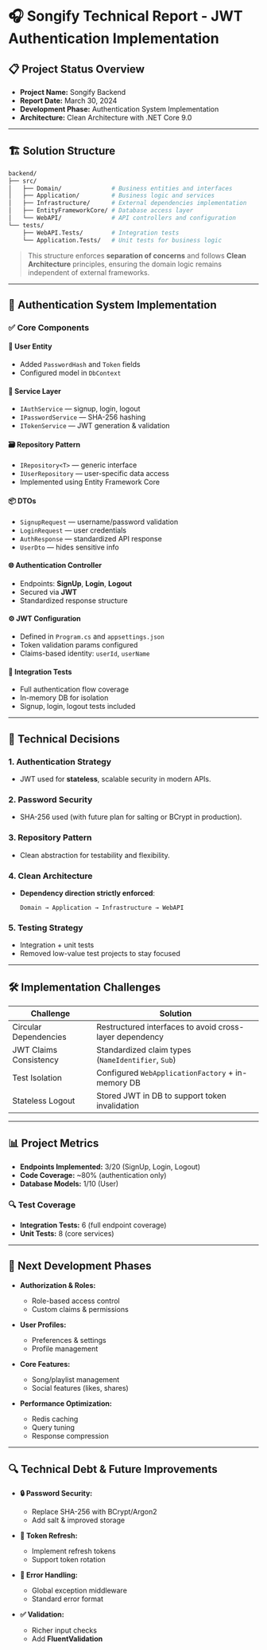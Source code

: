 # 🎧 Songify Technical Report - JWT Authentication Implementation

## 📋 Project Status Overview

- **Project Name:** Songify Backend  
- **Report Date:** March 30, 2024  
- **Development Phase:** Authentication System Implementation  
- **Architecture:** Clean Architecture with .NET Core 9.0  

---

## 🏗️ Solution Structure

```bash
backend/
├── src/                
│   ├── Domain/              # Business entities and interfaces
│   ├── Application/         # Business logic and services
│   ├── Infrastructure/      # External dependencies implementation
│   ├── EntityFrameworkCore/ # Database access layer
│   └── WebAPI/              # API controllers and configuration
└── tests/                  
    ├── WebAPI.Tests/        # Integration tests
    └── Application.Tests/   # Unit tests for business logic
```

> This structure enforces **separation of concerns** and follows **Clean Architecture** principles, ensuring the domain logic remains independent of external frameworks.

---

## 🔐 Authentication System Implementation

### ✅ Core Components

#### 🧍 User Entity

- Added `PasswordHash` and `Token` fields
- Configured model in `DbContext`

#### 🧩 Service Layer

- `IAuthService` — signup, login, logout
- `IPasswordService` — SHA-256 hashing
- `ITokenService` — JWT generation & validation

#### 🗃 Repository Pattern

- `IRepository<T>` — generic interface
- `IUserRepository` — user-specific data access
- Implemented using Entity Framework Core

#### 📦 DTOs

- `SignupRequest` — username/password validation  
- `LoginRequest` — user credentials  
- `AuthResponse` — standardized API response  
- `UserDto` — hides sensitive info  

#### 🌐 Authentication Controller

- Endpoints: **SignUp**, **Login**, **Logout**
- Secured via **JWT**
- Standardized response structure

#### ⚙️ JWT Configuration

- Defined in `Program.cs` and `appsettings.json`
- Token validation params configured
- Claims-based identity: `userId`, `userName`

#### 🧪 Integration Tests

- Full authentication flow coverage
- In-memory DB for isolation
- Signup, login, logout tests included

---

## 🧩 Technical Decisions

### 1. **Authentication Strategy**
- JWT used for **stateless**, scalable security in modern APIs.

### 2. **Password Security**
- SHA-256 used (with future plan for salting or BCrypt in production).

### 3. **Repository Pattern**
- Clean abstraction for testability and flexibility.

### 4. **Clean Architecture**
- **Dependency direction strictly enforced**:
  ```
  Domain → Application → Infrastructure → WebAPI
  ```

### 5. **Testing Strategy**
- Integration + unit tests
- Removed low-value test projects to stay focused

---

## 🛠️ Implementation Challenges

| Challenge | Solution |
|----------|----------|
| Circular Dependencies | Restructured interfaces to avoid cross-layer dependency |
| JWT Claims Consistency | Standardized claim types (`NameIdentifier`, `Sub`) |
| Test Isolation | Configured `WebApplicationFactory` + in-memory DB |
| Stateless Logout | Stored JWT in DB to support token invalidation |

---

## 📊 Project Metrics

- **Endpoints Implemented:** 3/20 (SignUp, Login, Logout)  
- **Code Coverage:** ~80% (authentication only)  
- **Database Models:** 1/10 (User)  

### 🔍 Test Coverage

- **Integration Tests:** 6 (full endpoint coverage)  
- **Unit Tests:** 8 (core services)  

---

## 🔄 Next Development Phases

- **Authorization & Roles:**  
  - Role-based access control  
  - Custom claims & permissions

- **User Profiles:**  
  - Preferences & settings  
  - Profile management

- **Core Features:**  
  - Song/playlist management  
  - Social features (likes, shares)

- **Performance Optimization:**  
  - Redis caching  
  - Query tuning  
  - Response compression  

---

## 🔍 Technical Debt & Future Improvements

- **🔒 Password Security:**  
  - Replace SHA-256 with BCrypt/Argon2  
  - Add salt & improved storage

- **🔁 Token Refresh:**  
  - Implement refresh tokens  
  - Support token rotation

- **🚫 Error Handling:**  
  - Global exception middleware  
  - Standard error format

- **✅ Validation:**  
  - Richer input checks  
  - Add **FluentValidation**